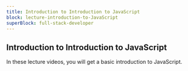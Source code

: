 ```yaml
---
title: Introduction to Introduction to JavaScript
block: lecture-introduction-to-JavaScript
superBlock: full-stack-developer
---
```


## Introduction to Introduction to JavaScript

In these lecture videos, you will get a basic introduction to JavaScript.
